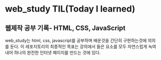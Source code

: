 # web_study TIL(Today I learned)
## 웹제작 공부 기록- HTML, CSS, JavaScript
web_study는 html, css, javascript를 공부하며 배운것을 간단히 구현하는것에 의의를 둔다.
이 레포지토리의 최종적인 목표는 강의에서 들은 요소를 모두 자연스럽게 녹여내어
하나의 완전한 인터넷 페이지를 만드는 것에 있다.
